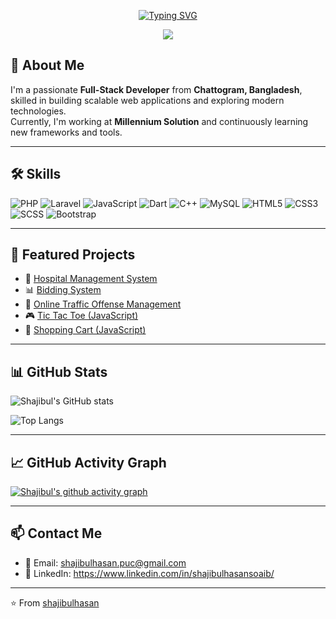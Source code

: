 <!-- Typing SVG -->
<p align="center">
  <a href="https://github.com/shajibulhasan">
    <img src="https://readme-typing-svg.demolab.com?font=Fira+Code&weight=600&size=28&duration=2800&pause=700&center=true&vCenter=true&width=700&lines=Hi%2C+I'm+Shajibul+Hasan+Soaib;Full-Stack+Developer;PHP+%7C+Laravel+%7C+MySQL+%7C+JavaScript+%7C+Dart+%7C+C%2B%2B;Open-Source+Enthusiast;From+Chattogram%2C+Bangladesh" alt="Typing SVG" />
  </a>
</p>
<p align="center">
  <img src="https://capsule-render.vercel.app/api?type=waving&height=200&text=Shajibul%20Hasan%20Soaib&fontAlign=50&fontAlignY=40&fontSize=48&color=0:00c6ff,100:0072ff&desc=Full-Stack%20Developer&descAlign=50&descAlignY=65" />
</p>

## 🚀 About Me
I'm a passionate **Full-Stack Developer** from **Chattogram, Bangladesh**, skilled in building scalable web applications and exploring modern technologies.  
Currently, I'm working at **Millennium Solution** and continuously learning new frameworks and tools.  

---

## 🛠️ Skills
![PHP](https://img.shields.io/badge/PHP-777BB4?style=for-the-badge&logo=php&logoColor=white)
![Laravel](https://img.shields.io/badge/Laravel-FF2D20?style=for-the-badge&logo=laravel&logoColor=white)
![JavaScript](https://img.shields.io/badge/JavaScript-323330?style=for-the-badge&logo=javascript&logoColor=F7DF1E)
![Dart](https://img.shields.io/badge/Dart-0175C2?style=for-the-badge&logo=dart&logoColor=white)
![C++](https://img.shields.io/badge/C++-00599C?style=for-the-badge&logo=cplusplus&logoColor=white)
![MySQL](https://img.shields.io/badge/MySQL-005C84?style=for-the-badge&logo=mysql&logoColor=white)
![HTML5](https://img.shields.io/badge/HTML5-E34F26?style=for-the-badge&logo=html5&logoColor=white)
![CSS3](https://img.shields.io/badge/CSS3-1572B6?style=for-the-badge&logo=css3&logoColor=white)
![SCSS](https://img.shields.io/badge/SCSS-CC6699?style=for-the-badge&logo=sass&logoColor=white)
![Bootstrap](https://img.shields.io/badge/Bootstrap-563D7C?style=for-the-badge&logo=bootstrap&logoColor=white)

---

## 📌 Featured Projects
- 🏥 [Hospital Management System](https://github.com/shajibulhasan/hospital-management)  
- 📊 [Bidding System](https://github.com/shajibulhasan/bidding-system)  
- 🚦 [Online Traffic Offense Management](https://github.com/shajibulhasan/online-traffic-offense-management-system)  
- 🎮 [Tic Tac Toe (JavaScript)](https://github.com/shajibulhasan/tic-tac-toe-with-javascript)  
- 🛒 [Shopping Cart (JavaScript)](https://github.com/shajibulhasan/shopping-cart-with-javascript)  

---

## 📊 GitHub Stats
![Shajibul's GitHub stats](https://github-readme-stats.vercel.app/api?username=shajibulhasan&show_icons=true&theme=radical)  

![Top Langs](https://github-readme-stats.vercel.app/api/top-langs/?username=shajibulhasan&layout=compact&theme=radical)  

---

## 📈 GitHub Activity Graph
[![Shajibul's github activity graph](https://github-readme-activity-graph.vercel.app/graph?username=shajibulhasan&theme=react-dark)](https://github.com/shajibulhasan)  

---

## 📫 Contact Me
- 📧 Email: shajibulhasan.puc@gmail.com  
- 💼 LinkedIn: https://www.linkedin.com/in/shajibulhasansoaib/

---
⭐️ From [shajibulhasan](https://github.com/shajibulhasan)
